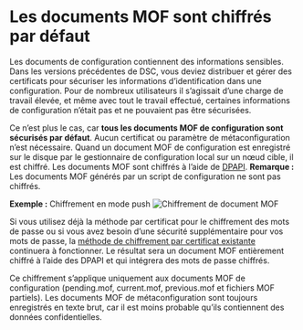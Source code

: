 # Les documents MOF sont chiffrés par défaut

Les documents de configuration contiennent des informations sensibles. Dans les versions précédentes de DSC, vous deviez distribuer et gérer des certificats pour sécuriser les informations d’identification dans une configuration. Pour de nombreux utilisateurs il s’agissait d’une charge de travail élevée, et même avec tout le travail effectué, certaines informations de configuration n’était pas et ne pouvaient pas être sécurisées. 

Ce n’est plus le cas, car **tous les documents MOF de configuration sont sécurisés par défaut**. Aucun certificat ou paramètre de métaconfiguration n’est nécessaire. Quand un document MOF de configuration est enregistré sur le disque par le gestionnaire de configuration local sur un nœud cible, il est chiffré. Les documents MOF sont chiffrés à l’aide de [DPAPI](https://msdn.microsoft.com/en-us/library/ms995355.aspx). **Remarque :** Les documents MOF générés par un script de configuration ne sont pas chiffrés.

**Exemple :** Chiffrement en mode push
![Chiffrement de document MOF](images/MOF_Encryption.jpg)

Si vous utilisez déjà la méthode par certificat pour le chiffrement des mots de passe ou si vous avez besoin d’une sécurité supplémentaire pour vos mots de passe, la [méthode de chiffrement par certificat existante](https://msdn.microsoft.com/en-us/powershell/dsc/securemof) continuera à fonctionner. Le résultat sera un document MOF entièrement chiffré à l’aide des DPAPI et qui intégrera des mots de passe chiffrés.

Ce chiffrement s’applique uniquement aux documents MOF de configuration (pending.mof, current.mof, previous.mof et fichiers MOF partiels). Les documents MOF de métaconfiguration sont toujours enregistrés en texte brut, car il est moins probable qu’ils contiennent des données confidentielles.
<!--HONumber=Mar16_HO2-->

